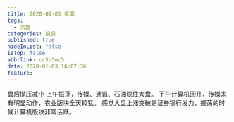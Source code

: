 ```yaml
---
title: 2020-01-03 盘面
tags:
  - 大盘
categories: 投资
published: true
hideInList: false
isTop: false
abbrlink: cc5b5ec5
date: 2020-01-03 16:07:36
feature:
---
```

盘后抛压减小
上午振荡，传媒、通讯、石油稳住大盘。
下午计算机回升，传媒未有明显动作，农业版块全天较猛。
感觉大盘上涨突破是证券银行发力，振荡的时候计算机版块非常活跃。
<!-- more -->
